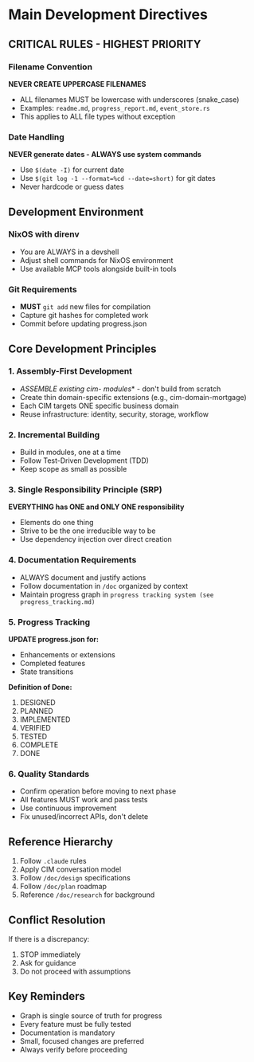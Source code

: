# Main Development Directives

## CRITICAL RULES - HIGHEST PRIORITY

### Filename Convention
**NEVER CREATE UPPERCASE FILENAMES**
- ALL filenames MUST be lowercase with underscores (snake_case)
- Examples: `readme.md`, `progress_report.md`, `event_store.rs`
- This applies to ALL file types without exception

### Date Handling
**NEVER generate dates - ALWAYS use system commands**
- Use `$(date -I)` for current date
- Use `$(git log -1 --format=%cd --date=short)` for git dates
- Never hardcode or guess dates

## Development Environment

### NixOS with direnv
- You are ALWAYS in a devshell
- Adjust shell commands for NixOS environment
- Use available MCP tools alongside built-in tools

### Git Requirements
- **MUST** `git add` new files for compilation
- Capture git hashes for completed work
- Commit before updating progress.json

## Core Development Principles

### 1. Assembly-First Development
- **ASSEMBLE existing cim-* modules** - don't build from scratch
- Create thin domain-specific extensions (e.g., cim-domain-mortgage)
- Each CIM targets ONE specific business domain
- Reuse infrastructure: identity, security, storage, workflow

### 2. Incremental Building
- Build in modules, one at a time
- Follow Test-Driven Development (TDD)
- Keep scope as small as possible

### 3. Single Responsibility Principle (SRP)
**EVERYTHING has ONE and ONLY ONE responsibility**
- Elements do one thing
- Strive to be the one irreducible way to be
- Use dependency injection over direct creation

### 4. Documentation Requirements
- ALWAYS document and justify actions
- Follow documentation in `/doc` organized by context
- Maintain progress graph in `progress tracking system (see progress_tracking.md)`

### 5. Progress Tracking
**UPDATE progress.json for:**
- Enhancements or extensions
- Completed features
- State transitions

**Definition of Done:**
1. DESIGNED
2. PLANNED
3. IMPLEMENTED
4. VERIFIED
5. TESTED
6. COMPLETE
7. DONE

### 6. Quality Standards
- Confirm operation before moving to next phase
- All features MUST work and pass tests
- Use continuous improvement
- Fix unused/incorrect APIs, don't delete

## Reference Hierarchy

1. Follow `.claude` rules
2. Apply CIM conversation model
3. Follow `/doc/design` specifications
4. Follow `/doc/plan` roadmap
5. Reference `/doc/research` for background

## Conflict Resolution

If there is a discrepancy:
1. STOP immediately
2. Ask for guidance
3. Do not proceed with assumptions

## Key Reminders

- Graph is single source of truth for progress
- Every feature must be fully tested
- Documentation is mandatory
- Small, focused changes are preferred
- Always verify before proceeding